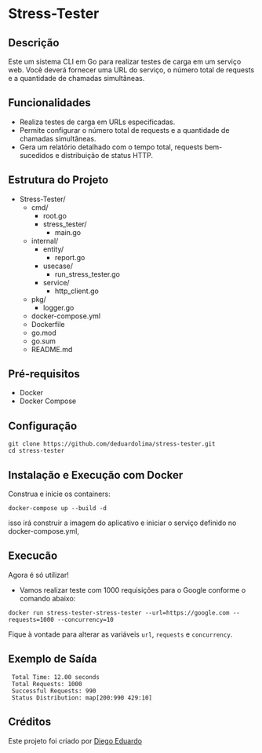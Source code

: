 # Stress-Tester

## Descrição

Este um sistema CLI em Go para realizar testes de carga em um serviço web. Você deverá fornecer uma URL do serviço, o número total de requests e a quantidade de chamadas simultâneas.

## Funcionalidades

- Realiza testes de carga em URLs especificadas.
- Permite configurar o número total de requests e a quantidade de chamadas simultâneas.
- Gera um relatório detalhado com o tempo total, requests bem-sucedidos e distribuição de status HTTP.


## Estrutura do Projeto

- Stress-Tester/
  - cmd/
    - root.go
    - stress_tester/
      - main.go
  - internal/
    - entity/ 
      - report.go 
    - usecase/
      - run_stress_tester.go
    - service/
      - http_client.go
  - pkg/
    - logger.go
  - docker-compose.yml
  - Dockerfile
  - go.mod
  - go.sum
  - README.md


## Pré-requisitos

- Docker
- Docker Compose

## Configuração
```
git clone https://github.com/deduardolima/stress-tester.git
cd stress-tester

```

## Instalação e Execução com Docker
Construa e inicie os containers:
```
docker-compose up --build -d
```

isso irá construir a imagem do aplicativo e iniciar o serviço definido no docker-compose.yml, 

## Execucão 

Agora é só utilizar!
- Vamos realizar teste com 1000 requisições para o Google conforme o comando abaixo:

```
docker run stress-tester-stress-tester --url=https://google.com --requests=1000 --concurrency=10

```

Fique à vontade para alterar as variáveis `url`, `requests` e `concurrency`.


## Exemplo de Saída

```
 Total Time: 12.00 seconds 
 Total Requests: 1000
 Successful Requests: 990
 Status Distribution: map[200:990 429:10]
```

## Créditos

Este projeto foi criado por [Diego Eduardo](http://github.com/deduardolima)







